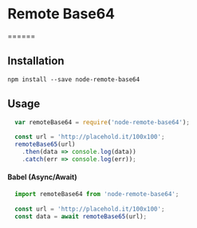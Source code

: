 # Remote Base64
======

## Installation

  `npm install --save node-remote-base64`

## Usage

```javascript
  var remoteBase64 = require('node-remote-base64');
  
  const url = 'http://placehold.it/100x100';
  remoteBase65(url)
    .then(data => console.log(data))
    .catch(err => console.log(err));
```

#### Babel (Async/Await)
```javascript
  import remoteBase64 from 'node-remote-base64';
  
  const url = 'http://placehold.it/100x100';
  const data = await remoteBase65(url);
```
